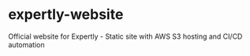 # expertly-website
Official website for Expertly - Static site with AWS S3 hosting and CI/CD automation
